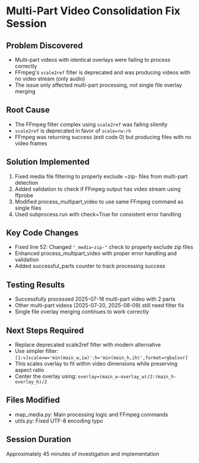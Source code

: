 # Multi-Part Video Consolidation Fix Session

## Problem Discovered
- Multi-part videos with identical overlays were failing to process correctly
- FFmpeg's `scale2ref` filter is deprecated and was producing videos with no video stream (only audio)
- The issue only affected multi-part processing, not single file overlay merging

## Root Cause
- The FFmpeg filter complex using `scale2ref` was failing silently
- `scale2ref` is deprecated in favor of `scale=rw:rh` 
- FFmpeg was returning success (exit code 0) but producing files with no video frames

## Solution Implemented
1. Fixed media file filtering to properly exclude ~zip- files from multi-part detection
2. Added validation to check if FFmpeg output has video stream using ffprobe
3. Modified process_multipart_video to use same FFmpeg command as single files
4. Used subprocess.run with check=True for consistent error handling

## Key Code Changes
- Fixed line 52: Changed `"_media~zip-"` check to properly exclude zip files
- Enhanced process_multipart_video with proper error handling and validation
- Added successful_parts counter to track processing success

## Testing Results
- Successfully processed 2025-07-18 multi-part video with 2 parts
- Other multi-part videos (2025-07-20, 2025-08-09) still need filter fix
- Single file overlay merging continues to work correctly

## Next Steps Required
- Replace deprecated scale2ref filter with modern alternative
- Use simpler filter: `[1:v]scale=w='min(main_w,iw)':h='min(main_h,ih)',format=rgba[ovr]`
- This scales overlay to fit within video dimensions while preserving aspect ratio
- Center the overlay using: `overlay=(main_w-overlay_w)/2:(main_h-overlay_h)/2`

## Files Modified
- map_media.py: Main processing logic and FFmpeg commands
- utils.py: Fixed UTF-8 encoding typo

## Session Duration
Approximately 45 minutes of investigation and implementation